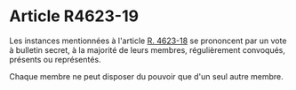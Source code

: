 # Article R4623-19

Les instances mentionnées à l'article [R. 4623-18][1] se prononcent par un vote à bulletin secret, à la majorité de leurs membres, régulièrement convoqués, présents ou représentés. 

Chaque membre ne peut disposer du pouvoir que d'un seul autre membre.

 [1]: /affichCodeArticle.do?cidTexte=LEGITEXT000006072050&idArticle=LEGIARTI000018493007&dateTexte=&categorieLien=cid